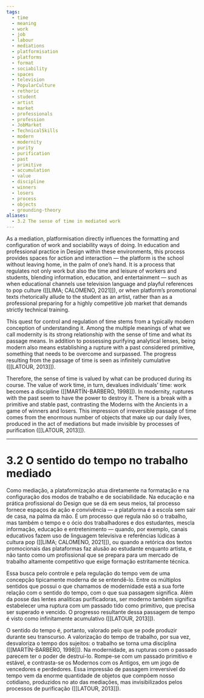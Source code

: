 ```yaml
---
tags:
  - time
  - meaning
  - work
  - job
  - labour
  - mediations
  - platformisation
  - platforms
  - format
  - sociability
  - spaces
  - television
  - PopularCulture
  - rethoric
  - student
  - artist
  - market
  - professionals
  - profession
  - JobMarket
  - TechnicalSkills
  - modern
  - modernity
  - purity
  - purification
  - past
  - primitive
  - accumulation
  - value
  - discipline
  - winners
  - losers
  - process
  - objects
  - grounding-theory
aliases:
  - 3.2 The sense of time in mediated work
---
```

As a mediation, platformisation directly influences the formatting and configuration of work and sociability ways of doing. In education and professional practice in Design within these environments, this process provides spaces for action and interaction — the platform is the school without leaving home, in the palm of one’s hand. It is a process that regulates not only work but also the time and leisure of workers and students, blending information, education, and entertainment — such as when educational channels use television language and playful references to pop culture ([[LIMA; CALOMENO, 2021]]), or when platform’s promotional texts rhetorically allude to the student as an artist, rather than as a professional preparing for a highly competitive job market that demands strictly technical training.

This quest for control and regulation of time stems from a typically modern conception of understanding it. Among the multiple meanings of what we call modernity is its strong relationship with the sense of time and what its passage means. In addition to possessing purifying analytical lenses, being modern also means establishing a rupture with a past considered primitive, something that needs to be overcome and surpassed. The progress resulting from the passage of time is seen as infinitely cumulative ([[LATOUR, 2013]]).

Therefore, the sense of time is valued by what can be produced during its course. The value of work time, in turn, devalues individuals’ time: work becomes a discipline ([[MARTÍN-BARBERO, 1998]]). In modernity, ruptures with the past seem to have the power to destroy it. There is a break with a primitive and stable past, contrasting the Moderns with the Ancients in a game of winners and losers. This impression of irreversible passage of time comes from the enormous number of objects that make up our daily lives, produced in the act of mediations but made invisible by processes of purification ([[LATOUR, 2013]]).

---
# 3.2 O sentido do tempo no trabalho mediado
Como mediação, a plataformização atua diretamente na formatação e na configuração dos modos de trabalho e de sociabilidade. Na educação e na prática profissional do Design que se dá em seus meios, tal processo fornece espaços de ação e convivência — a plataforma é a escola sem sair de casa, na palma da mão. É um processo que regula não só o trabalho, mas também o tempo e o ócio dos trabalhadores e dos estudantes, mescla informação, educação e entretenimento — quando, por exemplo, canais educativos fazem uso de linguagem televisiva e referências lúdicas à cultura pop ([[LIMA; CALOMENO, 2021]]), ou quando a retórica dos textos promocionais das plataformas faz alusão ao estudante enquanto artista, e não tanto como um profissional que se prepara para um mercado de trabalho altamente competitivo que exige formação estritamente técnica.

Essa busca pelo controle e pela regulação do tempo vem de uma concepção tipicamente moderna de se entendê-lo. Entre os múltiplos sentidos que possui o que chamamos de modernidade está a sua forte relação com o sentido do tempo, com o que sua passagem significa. Além da posse das lentes analíticas purificadoras, ser moderno também significa estabelecer uma ruptura com um passado tido como primitivo, que precisa ser superado e vencido. O progresso resultante dessa passagem de tempo é visto como infinitamente acumulativo ([[LATOUR, 2013]]).

O sentido do tempo é, portanto, valorado pelo que se pode produzir durante seu transcurso. A valorização do tempo de trabalho, por sua vez, desvaloriza o tempo dos sujeitos: o trabalho se torna uma disciplina ([[MARTÍN-BARBERO, 1998]]). Na modernidade, as rupturas com o passado parecem ter o poder de destruí-lo. Rompe-se com um passado primitivo e estável, e contrasta-se os Modernos com os Antigos, em um jogo de vencedores e perdedores. Essa impressão de passagem irreversível do tempo vem da enorme quantidade de objetos que compõem nosso cotidiano, produzidos no ato das mediações, mas invisibilizados pelos processos de purificação ([[LATOUR, 2013]]).